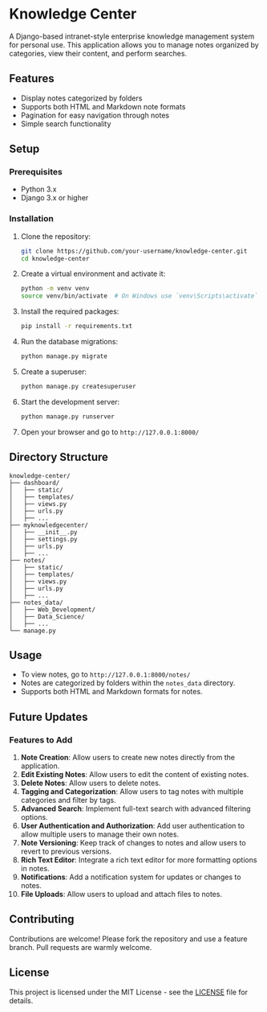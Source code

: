 
# Knowledge Center

A Django-based intranet-style enterprise knowledge management system for personal use. This application allows you to manage notes organized by categories, view their content, and perform searches.

## Features

- Display notes categorized by folders
- Supports both HTML and Markdown note formats
- Pagination for easy navigation through notes
- Simple search functionality

## Setup

### Prerequisites

- Python 3.x
- Django 3.x or higher

### Installation

1. Clone the repository:
   ```sh
   git clone https://github.com/your-username/knowledge-center.git
   cd knowledge-center
   ```

2. Create a virtual environment and activate it:
   ```sh
   python -m venv venv
   source venv/bin/activate  # On Windows use `venv\Scripts\activate`
   ```

3. Install the required packages:
   ```sh
   pip install -r requirements.txt
   ```

4. Run the database migrations:
   ```sh
   python manage.py migrate
   ```

5. Create a superuser:
   ```sh
   python manage.py createsuperuser
   ```

6. Start the development server:
   ```sh
   python manage.py runserver
   ```

7. Open your browser and go to `http://127.0.0.1:8000/`

## Directory Structure

```
knowledge-center/
├── dashboard/
│   ├── static/
│   ├── templates/
│   ├── views.py
│   ├── urls.py
│   ├── ...
├── myknowledgecenter/
│   ├── __init__.py
│   ├── settings.py
│   ├── urls.py
│   ├── ...
├── notes/
│   ├── static/
│   ├── templates/
│   ├── views.py
│   ├── urls.py
│   ├── ...
├── notes_data/
│   ├── Web_Development/
│   ├── Data_Science/
│   ├── ...
└── manage.py
```

## Usage

- To view notes, go to `http://127.0.0.1:8000/notes/`
- Notes are categorized by folders within the `notes_data` directory.
- Supports both HTML and Markdown formats for notes.

## Future Updates

### Features to Add

1. **Note Creation**: Allow users to create new notes directly from the application.
2. **Edit Existing Notes**: Allow users to edit the content of existing notes.
3. **Delete Notes**: Allow users to delete notes.
4. **Tagging and Categorization**: Allow users to tag notes with multiple categories and filter by tags.
5. **Advanced Search**: Implement full-text search with advanced filtering options.
6. **User Authentication and Authorization**: Add user authentication to allow multiple users to manage their own notes.
7. **Note Versioning**: Keep track of changes to notes and allow users to revert to previous versions.
8. **Rich Text Editor**: Integrate a rich text editor for more formatting options in notes.
9. **Notifications**: Add a notification system for updates or changes to notes.
10. **File Uploads**: Allow users to upload and attach files to notes.

## Contributing

Contributions are welcome! Please fork the repository and use a feature branch. Pull requests are warmly welcome.

## License

This project is licensed under the MIT License - see the [LICENSE](LICENSE) file for details.
